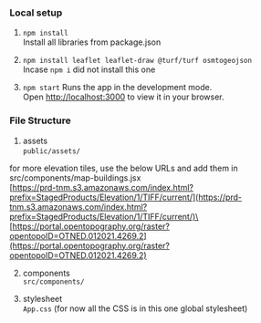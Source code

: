 ### Local setup

1. `npm install`\
Install all libraries from package.json

2. `npm install leaflet leaflet-draw @turf/turf osmtogeojson`\
Incase `npm i` did not install this one

3. `npm start`
Runs the app in the development mode.\
Open [http://localhost:3000](http://localhost:3000) to view it in your browser.

### File Structure

1. assets\
`public/assets/`

for more elevation tiles, use the below URLs and add them in src/components/map-buildings.jsx\
[https://prd-tnm.s3.amazonaws.com/index.html?prefix=StagedProducts/Elevation/1/TIFF/current/](https://prd-tnm.s3.amazonaws.com/index.html?prefix=StagedProducts/Elevation/1/TIFF/current/)\
[https://portal.opentopography.org/raster?opentopoID=OTNED.012021.4269.2](https://portal.opentopography.org/raster?opentopoID=OTNED.012021.4269.2)

2. components\
`src/components/`

3. stylesheet\
`App.css` (for now all the CSS is in this one global stylesheet)
